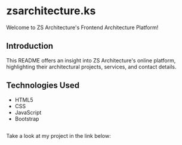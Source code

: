 # zsarchitecture.ks
Welcome to ZS Architecture's Frontend Architecture Platform!

## Introduction
This README offers an insight into ZS Architecture's online platform, highlighting their architectural projects, services, and contact details.

## Technologies Used
* HTML5
* CSS
* JavaScript
* Bootstrap

##
Take a look at my project in the link below:
